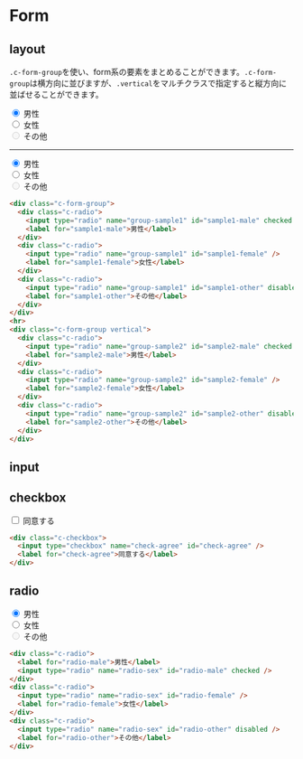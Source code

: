 # Form

## layout

`.c-form-group`を使い、form系の要素をまとめることができます。`.c-form-group`は横方向に並びますが、`.vertical`をマルチクラスで指定すると縦方向に並ばせることができます。

<div class="sample-container">
  <div class="c-form-group">
    <div class="c-radio">
      <input type="radio" name="group-sample1" id="sample1-male" checked />
      <label for="sample1-male">男性</label>
    </div>
    <div class="c-radio">
      <input type="radio" name="group-sample1" id="sample1-female" />
      <label for="sample1-female">女性</label>
    </div>
    <div class="c-radio">
      <input type="radio" name="group-sample1" id="sample1-other" disabled />
      <label for="sample1-other">その他</label>
    </div>
  </div>
  <hr>
  <div class="c-form-group vertical">
    <div class="c-radio">
      <input type="radio" name="group-sample2" id="sample2-male" checked />
      <label for="sample2-male">男性</label>
    </div>
    <div class="c-radio">
      <input type="radio" name="group-sample2" id="sample2-female" />
      <label for="sample2-female">女性</label>
    </div>
    <div class="c-radio">
      <input type="radio" name="group-sample2" id="sample2-other" disabled />
      <label for="sample2-other">その他</label>
    </div>
  </div>
</div>

```html
<div class="c-form-group">
  <div class="c-radio">
    <input type="radio" name="group-sample1" id="sample1-male" checked />
    <label for="sample1-male">男性</label>
  </div>
  <div class="c-radio">
    <input type="radio" name="group-sample1" id="sample1-female" />
    <label for="sample1-female">女性</label>
  </div>
  <div class="c-radio">
    <input type="radio" name="group-sample1" id="sample1-other" disabled />
    <label for="sample1-other">その他</label>
  </div>
</div>
<hr>
<div class="c-form-group vertical">
  <div class="c-radio">
    <input type="radio" name="group-sample2" id="sample2-male" checked />
    <label for="sample2-male">男性</label>
  </div>
  <div class="c-radio">
    <input type="radio" name="group-sample2" id="sample2-female" />
    <label for="sample2-female">女性</label>
  </div>
  <div class="c-radio">
    <input type="radio" name="group-sample2" id="sample2-other" disabled />
    <label for="sample2-other">その他</label>
  </div>
</div>
```

## input

## checkbox

<div class="sample-container">
  <div class="c-form-group">
    <div class="c-checkbox">
      <input type="checkbox" name="check-agree" id="check-agree" />
      <label for="check-agree">同意する</label>
    </div>
  </div>
</div>

```html
<div class="c-checkbox">
  <input type="checkbox" name="check-agree" id="check-agree" />
  <label for="check-agree">同意する</label>
</div>
```

## radio

<div class="sample-container">
  <div class="c-form-group">
    <div class="c-radio">
      <input type="radio" name="radio-sex" id="radio-male" checked />
      <label for="radio-male">男性</label>
    </div>
    <div class="c-radio">
      <input type="radio" name="radio-sex" id="radio-female" />
      <label for="radio-female">女性</label>
    </div>
    <div class="c-radio">
      <input type="radio" name="radio-sex" id="radio-other" disabled />
      <label for="radio-other">その他</label>
    </div>
  </div>
</div>

```html
<div class="c-radio">
  <label for="radio-male">男性</label>
  <input type="radio" name="radio-sex" id="radio-male" checked />
</div>
<div class="c-radio">
  <input type="radio" name="radio-sex" id="radio-female" />
  <label for="radio-female">女性</label>
</div>
<div class="c-radio">
  <input type="radio" name="radio-sex" id="radio-other" disabled />
  <label for="radio-other">その他</label>
</div>
```
